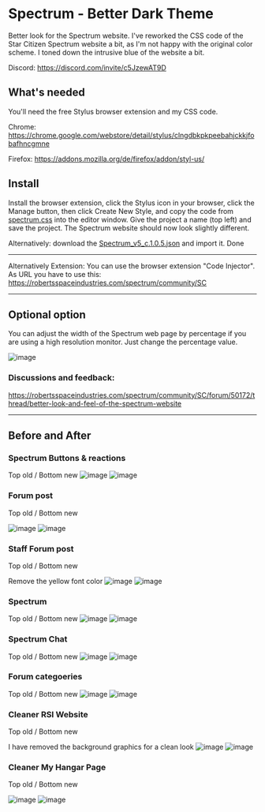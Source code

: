 # Spectrum - Better Dark Theme
Better look for the Spectrum website. I've reworked the CSS code of the Star Citizen Spectrum website a bit, as I'm not happy with the original color scheme. I toned down the intrusive blue of the website a bit.

Discord: https://discord.com/invite/c5JzewAT9D


## What's needed

You'll need the free Stylus browser extension and my CSS code.

Chrome: https://chrome.google.com/webstore/detail/stylus/clngdbkpkpeebahjckkjfobafhncgmne

Firefox: https://addons.mozilla.org/de/firefox/addon/styl-us/

## Install

Install the browser extension, click the Stylus icon in your browser, click the Manage button, then click Create New Style, and copy the code from [spectrum.css](spectrum.css) into the editor window. Give the project a name (top left) and save the project. The Spectrum website should now look slightly different.

Alternatively: download the [Spectrum_v5_c.1.0.5.json](Spectrum_v5_c.1.0.5.json) and import it. Done

---
Alternatively Extension: You can use the browser extension "Code Injector". As URL you have to use this: https://robertsspaceindustries.com/spectrum/community/SC

---
## Optional option
You can adjust the width of the Spectrum web page by percentage if you are using a high resolution monitor. Just change the percentage value.

![image](https://user-images.githubusercontent.com/3922642/157431068-64c06623-f026-481a-89cc-793f33dfe6d4.png)

### Discussions and feedback:
https://robertsspaceindustries.com/spectrum/community/SC/forum/50172/thread/better-look-and-feel-of-the-spectrum-website

---

## Before and After

### Spectrum Buttons & reactions
Top old / Bottom new
![image](https://user-images.githubusercontent.com/3922642/177153047-3fc3c62e-f74e-42c8-9827-10e5dc821d02.png)
![image](https://user-images.githubusercontent.com/3922642/177153078-762068d0-0d64-49f6-a770-26e396ac4b7b.png)


### Forum post
Top old / Bottom new

![image](https://user-images.githubusercontent.com/3922642/177153234-0958a116-fcc5-4574-a096-b11336699727.png)
![image](https://user-images.githubusercontent.com/3922642/177153250-66c51782-1f80-4d9b-943b-2d2f80356731.png)

### Staff Forum post
Top old / Bottom new

Remove the yellow font color
![image](https://user-images.githubusercontent.com/3922642/177153424-720b3fe6-baad-431b-9082-a18322c18588.png)
![image](https://user-images.githubusercontent.com/3922642/177153441-525ed4b8-a7ed-4d48-89c7-49c892ba08df.png)


### Spectrum
Top old / Bottom new
![image](https://user-images.githubusercontent.com/3922642/177153650-c0339dc6-3c4f-4d8b-9c6d-078d0f56204d.png)
![image](https://user-images.githubusercontent.com/3922642/177153665-95b80154-ee0b-4517-9e1c-1b0b246f8565.png)


### Spectrum Chat
Top old / Bottom new
![image](https://user-images.githubusercontent.com/3922642/177153705-b2f7d656-d5c5-47e4-a8d1-a32cb8b4530c.png)
![image](https://user-images.githubusercontent.com/3922642/177153717-176462dd-a06f-4b0e-9ca0-5ee3a5762954.png)


### Forum categoeries
Top old / Bottom new
![image](https://user-images.githubusercontent.com/3922642/177154165-e09b3c09-56a5-4f0e-bffd-6a16a77b1f6b.png)
![image](https://user-images.githubusercontent.com/3922642/177154174-77c95e69-90f7-49a0-8230-5729a383db2a.png)


### Cleaner RSI Website
Top old / Bottom new

I have removed the background graphics for a clean look
![image](https://user-images.githubusercontent.com/3922642/177154267-71162471-1368-4df9-8e0f-e6c3cc85293e.png)
![image](https://user-images.githubusercontent.com/3922642/177154278-93dd470d-d9d7-48f4-8a2a-b70c930b6a12.png)


### Cleaner My Hangar Page
Top old / Bottom new

![image](https://user-images.githubusercontent.com/3922642/177154338-5a5f8f6d-b50b-4821-8f6f-79c0db012326.png)
![image](https://user-images.githubusercontent.com/3922642/177154350-aa89a9fe-859d-46a1-a3b1-44ea1520633a.png)
